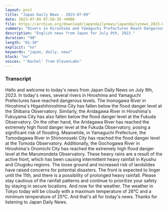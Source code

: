 ```yaml
---
layout: post
title: "Japan Daily News - 2023-07-09"
date: 2023-07-09 07:58:39 +0900
file: https://archive.org/download/japandailynews/japandailynews_2023-07-09.mp3
summary: "Rivers in Hiroshima and Yamaguchi Prefectures Reach Dangerous Levels, & more…"
description: "English news from Japan for July 9th, 2023."
duration: "90"
length: "01:30"
explicit: "no"
keywords: "japan, daily, news"
block: "no"
voices: "'Rachel' from ElevenLabs"
---
```


### Transcript

Hello and welcome to today's news from Japan Daily News on July 9th, 2023. In today's news, several rivers in Hiroshima and Yamaguchi Prefectures have reached dangerous levels. The Inonogawa River in Hiroshima's Higashihiroshima City has fallen below the flood danger level at the Shibaira Observatory. Similarly, the Aridagawa River in Hiroshima's Fukuyama City has also fallen below the flood danger level at the Fukuda Observatory. On the other hand, the Aridagawa River has reached the extremely high flood danger level at the Fukuda Observatory, posing a significant risk of flooding. Meanwhile, in Yamaguchi Prefecture, the Tomodagawa River in Shimonoseki City has reached the flood danger level at the Tomoda Observatory. Additionally, the Gochogawa River in Hiroshima's Onomichi City has reached the extremely high flood danger level at the Marumondeta Observatory. These heavy rains are a result of the active front, which has been causing intermittent heavy rainfall in Kyushu and Chugoku regions. The loose ground and increased risk of landslides have raised concerns for potential disasters. The front is expected to linger until the 11th, and there is a possibility of prolonged heavy rainfall. Please stay cautious of the rainfall patterns and continue to prioritize your safety by staying in secure locations. And now for the weather. The weather in Tokyo today will be cloudy with a maximum temperature of 26°C and a minimum temperature of 25°C.  And that's all for today's news. Thanks for listening to Japan Daily News.
